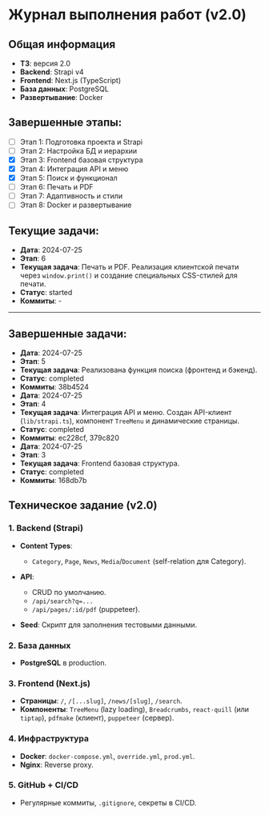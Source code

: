# Журнал выполнения работ (v2.0)

## Общая информация

- **ТЗ**: версия 2.0
- **Backend**: Strapi v4
- **Frontend**: Next.js (TypeScript)
- **База данных**: PostgreSQL
- **Развертывание**: Docker

## Завершенные этапы:

* [ ] Этап 1: Подготовка проекта и Strapi
* [ ] Этап 2: Настройка БД и иерархии
* [x] Этап 3: Frontend базовая структура
* [x] Этап 4: Интеграция API и меню
* [x] Этап 5: Поиск и функционал
* [ ] Этап 6: Печать и PDF
* [ ] Этап 7: Адаптивность и стили
* [ ] Этап 8: Docker и развертывание

## Текущие задачи:

- **Дата**: 2024-07-25
- **Этап**: 6
- **Текущая задача**: Печать и PDF. Реализация клиентской печати через `window.print()` и создание специальных CSS-стилей для печати.
- **Статус**: started
- **Коммиты**: -

---
## Завершенные задачи:
- **Дата**: 2024-07-25
- **Этап**: 5
- **Текущая задача**: Реализована функция поиска (фронтенд и бэкенд).
- **Статус**: completed
- **Коммиты**: 38b4524
- **Дата**: 2024-07-25
- **Этап**: 4
- **Текущая задача**: Интеграция API и меню. Создан API-клиент (`lib/strapi.ts`), компонент `TreeMenu` и динамические страницы.
- **Статус**: completed
- **Коммиты**: ec228cf, 379c820
- **Дата**: 2024-07-25
- **Этап**: 3
- **Текущая задача**: Frontend базовая структура.
- **Статус**: completed
- **Коммиты**: 168db7b

## Техническое задание (v2.0)

### 1. Backend (Strapi)

- **Content Types**:
  - `Category`, `Page`, `News`, `Media`/`Document` (self-relation для Category).

- **API**:
  - CRUD по умолчанию.
  - `/api/search?q=...`
  - `/api/pages/:id/pdf` (puppeteer).

- **Seed**: Скрипт для заполнения тестовыми данными.

### 2. База данных

- **PostgreSQL** в production.

### 3. Frontend (Next.js)

*   **Страницы**: `/`, `/[...slug]`, `/news/[slug]`, `/search`.
*   **Компоненты**: `TreeMenu` (lazy loading), `Breadcrumbs`, `react-quill` (или `tiptap`), `pdfmake` (клиент), `puppeteer` (сервер).

### 4. Инфраструктура

*   **Docker**: `docker-compose.yml`, `override.yml`, `prod.yml`.
*   **Nginx**: Reverse proxy.

### 5. GitHub + CI/CD

- Регулярные коммиты, `.gitignore`, секреты в CI/CD.
